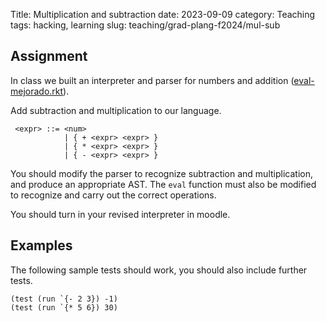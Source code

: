 Title: Multiplication and subtraction
date: 2023-09-09
category: Teaching
tags: hacking, learning
slug: teaching/grad-plang-f2024/mul-sub

## Assignment

In class we built an interpreter and parser for numbers and addition ([eval-mejorado.rkt]({attach}eval-mejorado.rkt)).

Add subtraction and multiplication to our language. 
```
 <expr> ::= <num>
            | { + <expr> <expr> }
            | { * <expr> <expr> }
            | { - <expr> <expr> }
```

You should modify the parser to recognize subtraction and multiplication, and
produce an appropriate AST. The `eval` function must also be modified to
recognize and carry out the correct operations.

You should turn in your revised interpreter in moodle.

## Examples

The following sample tests should work, you should also include further tests.

```
(test (run `{- 2 3}) -1)
(test (run `{* 5 6}) 30)
```
